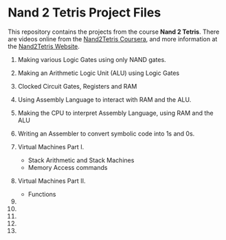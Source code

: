 # Nand 2 Tetris Project Files

This repository contains the projects from the course **Nand 2 Tetris**.  There are videos online from the [Nand2Tetris Coursera](https://www.coursera.org/learn/build-a-computer), and more information at the [Nand2Tetris Website](www.nand2tetris.org).



1. Making various Logic Gates using only NAND gates.
2. Making an Arithmetic Logic Unit (ALU) using Logic Gates
3. Clocked Circuit Gates, Registers and RAM
4. Using Assembly Language to interact with RAM and the ALU.
5. Making the CPU to interpret Assembly Language,  using RAM and the ALU
6. Writing an Assembler to convert symbolic code into 1s and 0s. 

7. Virtual Machines Part I.
	- Stack Arithmetic and Stack Machines
	- Memory Access commands

8. Virtual Machines Part II.
	- Functions
9.
10.
11.
12.
13.
